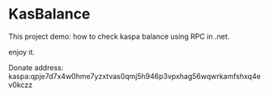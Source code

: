 # KasBalance

This project demo:
how to check kaspa balance using RPC in .net.

enjoy it.

Donate address: kaspa:qpje7d7x4w0hme7yzxtvas0qmj5h946p3vpxhag56wqwrkamfshxq4ev0kczz
